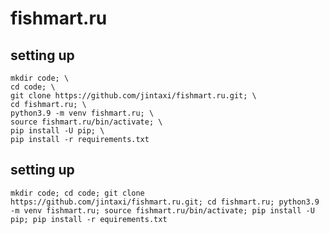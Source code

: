 # fishmart.ru

## setting up
```
mkdir code; \
cd code; \
git clone https://github.com/jintaxi/fishmart.ru.git; \
cd fishmart.ru; \
python3.9 -m venv fishmart.ru; \
source fishmart.ru/bin/activate; \
pip install -U pip; \
pip install -r requirements.txt
```

## setting up

`mkdir code; cd code; git clone https://github.com/jintaxi/fishmart.ru.git; cd fishmart.ru; python3.9 -m venv fishmart.ru; source fishmart.ru/bin/activate; pip install -U pip; pip install -r equirements.txt`
